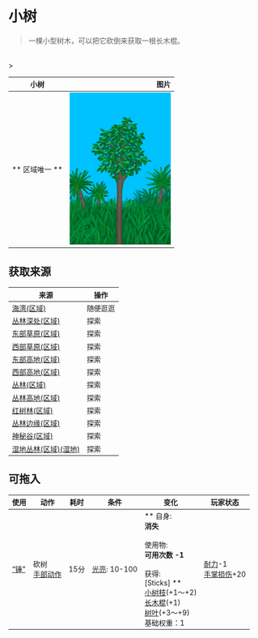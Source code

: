 # 小树  
> 一棵小型树木，可以把它砍倒来获取一根长木棍。  
<br>  
>   
  
  小树  |   图片   
 ----  |  ----:   
 ** 区域唯一 **  |  <img decoding="async" src="Sprite/SmallTree.png" href="a.md" style="max-width:300px;max-height:300px;">   
  
## 获取来源  
来源  |  操作  
----  |  ----  
[海湾(区域)](Bay.md)  |  随便逛逛  
[丛林深处(区域)](DeepJungle.md)  |  探索  
[东部草原(区域)](GrasslandsE.md)  |  探索  
[西部草原(区域)](GrasslandsW.md)  |  探索  
[东部高地(区域)](HighlandsEastern.md)  |  探索  
[西部高地(区域)](HighlandsWestern.md)  |  探索  
[丛林(区域)](Jungle.md)  |  探索  
[丛林高地(区域)](JungleHighlands.md)  |  探索  
[红树林(区域)](Mangroves.md)  |  探索  
[丛林边缘(区域)](Outskirts.md)  |  探索  
[神秘谷(区域)](SecretValley.md)  |  探索  
[湿地丛林(区域)(湿地)](Wetlands.md)  |  探索  
## 可拖入  
使用  |  动作  |  耗时  |  条件  |  变化  |  玩家状态  
----  |  ----  |  ----  |  ----  |  ----  |  ----  
[“锤”](tag_Axe.md)  |  砍树<br>[手部动作](HandAction.md)  |  15分  |  [光亮](Light.md): 10-100  |  ** 自身: **<br>消失<br><br>** 使用物: **<br>可用次数  -1<br><br>** 获得: **<br>** [Sticks] **<br>  [小树枝](Sticks.md)(+1～+2)<br>  [长木棍](StickLong.md)(+1)<br>  [树叶](LeavesFresh.md)(+3～+9)<br>基础权重：1<br>  |  [耐力](Stamina.md)-1<br>[手掌损伤](HandDamage.md)+20  
